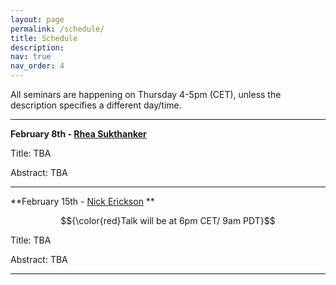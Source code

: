```yaml
---
layout: page
permalink: /schedule/
title: Schedule
description: 
nav: true
nav_order: 4
---
```



All seminars are happening on Thursday 4-5pm (CET), unless the description specifies a different day/time.

---------


**February 8th - [Rhea Sukthanker](https://rheasukthanker.github.io/)** 

Title: TBA

Abstract: TBA


---------

**February 15th - [Nick Erickson](https://scholar.google.com/citations?user=I0nj-TcAAAAJ&hl=en) ** 

$${\color{red}Talk will be at 6pm CET/ 9am PDT}$$

Title: TBA

Abstract: TBA


---------
